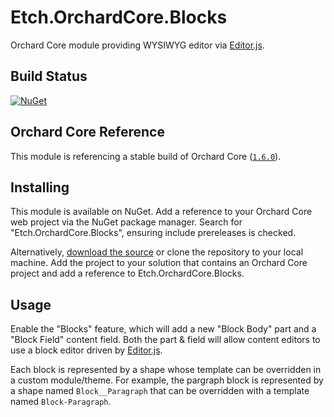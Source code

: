 # Etch.OrchardCore.Blocks

Orchard Core module providing WYSIWYG editor via [Editor.js](https://editorjs.io/).

## Build Status

[![NuGet](https://img.shields.io/nuget/v/Etch.OrchardCore.Blocks.svg)](https://www.nuget.org/packages/Etch.OrchardCore.Blocks)

## Orchard Core Reference

This module is referencing a stable build of Orchard Core ([`1.6.0`](https://www.nuget.org/packages/OrchardCore.Module.Targets/1.6.0)).

## Installing

This module is available on NuGet. Add a reference to your Orchard Core web project via the NuGet package manager. Search for "Etch.OrchardCore.Blocks", ensuring include prereleases is checked.

Alternatively, [download the source](https://github.com/etchuk/Etch.OrchardCore.Blocks/archive/master.zip) or clone the repository to your local machine. Add the project to your solution that contains an Orchard Core project and add a reference to Etch.OrchardCore.Blocks.

## Usage

Enable the "Blocks" feature, which will add a new "Block Body" part and a "Block Field" content field. Both the part & field will allow content editors to use a block editor driven by [Editor.js](https://editorjs.io/).

Each block is represented by a shape whose template can be overridden in a custom module/theme. For example, the pargraph block is represented by a shape named `Block__Paragraph` that can be overridden with a template named `Block-Paragraph`.
